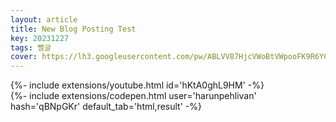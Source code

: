 ```yaml
---
layout: article
title: New Blog Posting Test
key: 20231227
tags: 뻘글
cover: https://lh3.googleusercontent.com/pw/ABLVV87HjcVWoBtVWpooFK9R6YC0Joyty2_6W-BVtL5-mHm1Pnnq-EqQ8rn6ZonhqDLxnkTlfvC_aZpo9OisFCjAqu0ygWN7UowXIV2HC7KFAGbqr6OoVXcWYc6gXvUrsVA1elu3sU-q4dNN_ffE5LPXPmUUS3ecGi4NPtD0HOYcBAcdNqMjvQjVKAuk9eW-wOjKFG9bnZMiEWUoX6pWr3waHMqZTRISHiRIV5Aax1rVo6AtSPzUrcd3Zqf51cTCR13bx4YRtsBAjZHZBAbWZ4EMnSlAb6FvJm5acPKmS_ByvHY5J-MYVJuAh8Ty9sCpfXduf97zTrD2pDwF8ZwbjeuQumNXr9ulvSSy1tPJpep89bmj4y3fjuOHUSkjxlh1TPwzfp8Xy0szLv8Uh7hS-nRiUEDugUCY4e9mxWVXiFXZ99DrJbv_yCLwAtr1W0zWQ2zw2_uZQHmEIEmsKDGf4v2Ffsae7rc6DFiIj1mACaVg2uhsL6LLxxFAB0HiAKQ3jMJNXrTwAX1y6XBuRL7hgR_sMB3Ygy_DLFI5S6anVprXJbGCHYSJ8SZgliW44tWXlOj6fgOrfAndzSXdyBEuELVZpi_Om5qDnLuHdh2uYgFsIJ4EZOyz0W7UyFmFRJmE1QV2nRi2xRMhrKiEiAnES07_9PZyyur90lBq8t25YXT3WjUY54sGw44fswPMj3KkBvvAu2LzSVdWAwmLX-GR2pq8T-Cgd2wELelD9Au1ko0o6a7J-a4tiq4OjMvBVb54WjY6JCmXcS7LW0gei7ErrsQHebnhrRsDOfp8y__wjLW2rNmwHbNG1uqgSngLqV7nLCuQ4WsbrmFDb2DcYWpj1YsQbW9ZIkSUL_lq2kXfV3IqsZ1ULv-r8wd-2F_GOzTN6btNp2amYC0XTgge_cxAFyrEHeVnfbE25oLNrvsNndYg=w990-h1320-s-no?authuser=0
---
```


<div>{%- include extensions/youtube.html id='hKtA0ghL9HM' -%}</div>

<div>{%- include extensions/codepen.html user='harunpehlivan' hash='qBNpGKr' default_tab='html,result' -%}</div>

